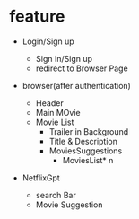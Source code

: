 # feature
- Login/Sign up
    - Sign In/Sign up
    - redirect to Browser Page
- browser(after authentication)
    - Header
    - Main MOvie
    - Movie List
       - Trailer in Background
       - Title & Description 
       - MoviesSuggestions
           - MoviesList* n 

- NetflixGpt
    - search Bar
    - Movie Suggestion


